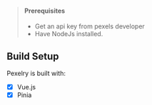 > #### Prerequisites
>
> - Get an api key from pexels developer
> - Have NodeJs installed.

## Build Setup

Pexelry is built with:

- [x] Vue.js
- [x] Pinia
